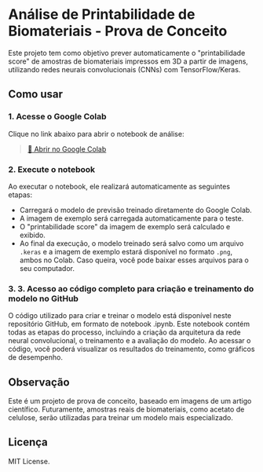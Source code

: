# Análise de Printabilidade de Biomateriais - Prova de Conceito

Este projeto tem como objetivo prever automaticamente o "printabilidade score" de amostras de biomateriais impressos em 3D a partir de imagens, utilizando redes neurais convolucionais (CNNs) com TensorFlow/Keras.

## Como usar

### 1. Acesse o Google Colab

Clique no link abaixo para abrir o notebook de análise:

> [🔗 Abrir no Google Colab](https://colab.research.google.com/drive/1fj3Lq4Kldte4dZBxzvhAABXbBwRNgMIu?usp=sharing)

### 2. Execute o notebook

Ao executar o notebook, ele realizará automaticamente as seguintes etapas:

- Carregará o modelo de previsão treinado diretamente do Google Colab.
- A imagem de exemplo será carregada automaticamente para o teste.
- O "printabilidade score" da imagem de exemplo será calculado e exibido.
- Ao final da execução, o modelo treinado será salvo como um arquivo `.keras` e a imagem de exemplo estará disponível no formato `.png`, ambos no Colab. Caso queira, você pode baixar esses arquivos para o seu computador.

### 3. 3. Acesso ao código completo para criação e treinamento do modelo no GitHub

O código utilizado para criar e treinar o modelo está disponível neste repositório GitHub, em formato de notebook .ipynb. Este notebook contém todas as etapas do processo, incluindo a criação da arquitetura da rede neural convolucional, o treinamento e a avaliação do modelo. Ao acessar o código, você poderá visualizar os resultados do treinamento, como gráficos de desempenho.

## Observação

Este é um projeto de prova de conceito, baseado em imagens de um artigo científico. Futuramente, amostras reais de biomateriais, como acetato de celulose, serão utilizadas para treinar um modelo mais especializado.

## Licença

MIT License.
